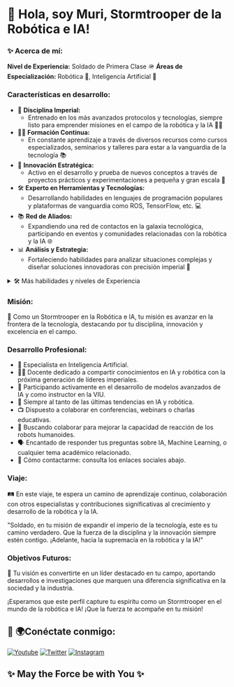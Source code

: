  # 👋 Hola, soy Muri, Stormtrooper de la Robótica e IA!

### ✨ Acerca de mí:

**Nivel de Experiencia:** Soldado de Primera Clase 🪖
**Áreas de Especialización:** Robótica 🤖, Inteligencia Artificial 🧠

### Características en desarrollo:
- 🚀 **Disciplina Imperial:**
    - Entrenado en los más avanzados protocolos y tecnologías, siempre listo para emprender misiones en el campo de la robótica y la IA 🕵️‍♂️
- 👨‍💻 **Formación Continua:**
    - En constante aprendizaje a través de diversos recursos como cursos especializados, seminarios y talleres para estar a la vanguardia de la tecnología 📚
- 🌌 **Innovación Estratégica:**
    - Activo en el desarrollo y prueba de nuevos conceptos a través de proyectos prácticos y experimentaciones a pequeña y gran escala 🔧
- 🛠 **Experto en Herramientas y Tecnologías:**
    - Desarrollando habilidades en lenguajes de programación populares y plataformas de vanguardia como ROS, TensorFlow, etc. 💻
- 📚 **Red de Aliados:**
    - Expandiendo una red de contactos en la galaxia tecnológica, participando en eventos y comunidades relacionadas con la robótica y la IA 🌐
- 📊 **Análisis y Estrategia:**
    - Fortaleciendo habilidades para analizar situaciones complejas y diseñar soluciones innovadoras con precisión imperial 🧠

<details>
<summary>🛠️ Más habilidades y niveles de Experiencia</summary>

#### Nivel Experto 🚀
- Programación en Python y C++
- Análisis de Datos y Procesamiento
- Comunicación Efectiva y Presentaciones Técnicas

#### Nivel Avanzado 🧠
- Desarrollo de Algoritmos de IA
- Integración de Sistemas Robóticos
- Manejo de Herramientas de Aprendizaje Automático (como TensorFlow)
- Desarrollo de Soluciones de Visión por Computadora
- Capacitación y Consultoría en IA y Robótica
- Diseño e Implementación de Redes Neuronales
- Desarrollo de Soluciones de Automatización

#### Nivel Intermedio 🌟
- Gestión y Liderazgo de Proyectos de IA
- Investigación y Desarrollo en Tecnologías Emergentes
- Trabajo Colaborativo y Coordinación de Equipos Multidisciplinarios

</details>



### Misión:
🌟 Como un Stormtrooper en la Robótica e IA, tu misión es avanzar en la frontera de la tecnología, destacando por tu disciplina, innovación y excelencia en el campo.

### Desarrollo Profesional:
- 🤖 Especialista en Inteligencia Artificial.
- 👨‍🏫 Docente dedicado a compartir conocimientos en IA y robótica con la próxima generación de líderes imperiales.
- 🚀 Participando activamente en el desarrollo de modelos avanzados de IA y como instructor en la VIU.
- 📘 Siempre al tanto de las últimas tendencias en IA y robótica.
- 📺 Dispuesto a colaborar en conferencias, webinars o charlas educativas.
- 🤝 Buscando colaborar para mejorar la capacidad de reacción de los robots humanoides.
- 🗣 Encantado de responder tus preguntas sobre IA, Machine Learning, o cualquier tema académico relacionado.
- 📩 Cómo contactarme: consulta los enlaces sociales abajo.

### Viaje:
🛤 En este viaje, te espera un camino de aprendizaje continuo, colaboración con otros especialistas y contribuciones significativas al crecimiento y desarrollo de la robótica y la IA.

"Soldado, en tu misión de expandir el imperio de la tecnología, este es tu camino verdadero. Que la fuerza de la disciplina y la innovación siempre estén contigo. ¡Adelante, hacia la supremacía en la robótica y la IA!"

### Objetivos Futuros:
🚀 Tu visión es convertirte en un líder destacado en tu campo, aportando desarrollos e investigaciones que marquen una diferencia significativa en la sociedad y la industria.

¡Esperamos que este perfil capture tu espíritu como un Stormtrooper en el mundo de la robótica e IA! ¡Que la fuerza te acompañe en tu misión!

## 🔗  🌍Conéctate conmigo:

[![Youtube](https://img.shields.io/badge/-YouTube-red?style=flat-square&logo=youtube&logoColor=white)](https://www.youtube.com/@EruditosTECH/featured)
[![Twitter](https://img.shields.io/badge/-Twitter-1DA1F2?style=flat-square&logo=twitter&logoColor=white)](https://twitter.com/EruditosTech)
[![Instagram](https://img.shields.io/badge/-Instagram-E4405F?style=flat-square&logo=instagram&logoColor=white)](https://www.instagram.com/eruditostech/)

## ✨ May the Force be with You ✨


